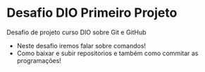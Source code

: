 # Desafio DIO Primeiro Projeto
Desafio de projeto curso DIO sobre Git e GitHub

* Neste desafio iremos falar sobre comandos!
* Como baixar e subir repositorios e também como commitar as programações!
